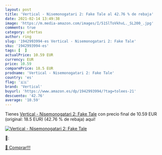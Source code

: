 ```yaml
---
layout: post
title: 'Vertical - Nisemonogatari 2: Fake Tale al 42.76 % de rebaja'
date: 2021-02-14 13:49:38
image: 'https://m.media-amazon.com/images/I/51SlToVkhvL._SL200_.jpg'
comments: true
category: ofertas
author: ring
slug: '1942993994-es Vertical - Nisemonogatari 2: Fake Tale'
sku: '1942993994-es'
tags: [  ]
actualPrice: 10.59 EUR
currency: EUR
price: 10.59
comparePrice: 18.5 EUR
prodname: 'Vertical - Nisemonogatari 2: Fake Tale'
country: 'es'
flag: '🇪🇸'
brand: 'Vertical'
buyurl: 'https://www.amazon.es/dp/1942993994/?tag=tolees-21'
descuento: '42.76'
average: '10.59'
---
```


Tienes [Vertical - Nisemonogatari 2: Fake Tale](https://www.amazon.es/dp/1942993994/?tag=tolees-21) con precio final de  10.59 EUR (original: 18.5 EUR) (42.76 %  de rebaja) aqui!

[![Vertical - Nisemonogatari 2: Fake Tale](https://m.media-amazon.com/images/I/51SlToVkhvL._SL200_.jpg)](https://www.amazon.es/dp/1942993994/?tag=tolees-21)

🔎:


[🛒 Comprar!!!](https://www.amazon.es/dp/1942993994/?tag=tolees-21)
